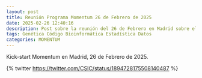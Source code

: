 ```yaml
---
layout: post
title: Reunión Programa Momentum 26 de Febrero de 2025
date: 2025-02-26 12:40:16
description: Post sobre la reunión del 26 de Febrero en Madrid sobre el programa Momentum del CSIC
tags: Genética Código Bioinformática Estadística Datos
categories: MOMENTUM
---
```




Kick-start Momentum en Madrid, 26 de Febrero de 2025.

{% twitter https://twitter.com/CSIC/status/1894728175508140487 %}